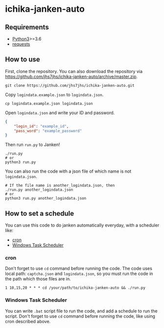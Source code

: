 # ichika-janken-auto

## Requirements

- [Python3](https://www.python.org/)>=3.6
- [requests](https://requests.readthedocs.io/en/master/)

## How to use

First, clone the repository.
You can also download the repository via https://github.com/jhs7jhs/ichika-janken-auto/archive/master.zip.
```shell
git clone https://github.com/jhs7jhs/ichika-janken-auto.git
```

Copy `logindata.example.json` to `logindata.json`.
```shell
cp logindata.example.json logindata.json
```

Open `logindata.json` and write your ID and password.
```json
{
    "login_id": "example_id",
    "pass_word": "example_password"
}
```

Then run `run.py` to Janken!
```shell
./run.py
# or
python3 run.py
```

You can also run the code with a json file of which name is not `logindata.json`.
```shell
# If the file name is another_logindata.json, then
./run.py another_logindata.json
# or
python3 run.py another_logindata.json
```

## How to set a schedule

You can use this code to do janken automatically everyday, with a scheduler like:

- [cron](https://en.wikipedia.org/wiki/Cron)
- [Windows Task Scheduler](https://en.wikipedia.org/wiki/Windows_Task_Scheduler)

### cron

Don't forget to use `cd` command before running the code.
The code uses local path: `captcha.json` and `logindata.json`, so you must run the code in the path which those files are in.
```
1 10,15,20 * * * cd /your/path/to/ichika-janken-auto && ./run.py
```

### Windows Task Scheduler

You can write `.bat` script file to run the code, and add a schedule to run the script.
Don't forget to use `cd` command before running the code, like using cron described above.